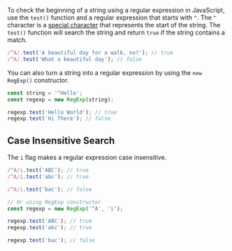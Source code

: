 To check the beginning of a string using a regular expression in JavaScript, use the `test()` function and a regular expression that starts with `^`.
The `^` character is a [special character](https://developer.mozilla.org/en-US/docs/Web/JavaScript/Guide/Regular_Expressions/Assertions#types) that represents the start of the string.
The `test()` function will search the string and return `true` if the string contains a match.

```javascript
/^A/.test('A beautiful day for a walk, no?'); // true
/^A/.test('What a beautiful day'); // false
```

You can also turn a string into a regular expression by using the `new RegExp()` constructor.

```javascript
const string = '^Hello';
const regexp = new RegExp(string);

regexp.test('Hello World'); // true
regexp.test('Hi There'); // false
```

## Case Insensitive Search

The `i` flag makes a regular expression case insensitive.

```javascript
/^A/i.test('ABC'); // true
/^A/i.test('abc'); // true

/^A/i.test('bac'); // false

// Or using RegExp constructor
const regexp = new RegExp('^A', 'i');

regexp.test('ABC'); // true
regexp.test('abc'); // true

regexp.test('bac'); // false
```